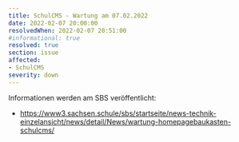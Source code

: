 ```yaml
---
title: SchulCMS - Wartung am 07.02.2022
date: 2022-02-07 20:00:00
resolvedWhen: 2022-02-07 20:51:00
#informational: true
resolved: true
section: issue
affected:
- SchulCMS
severity: down
---
```


Informationen werden am SBS veröffentlicht:

* https://www3.sachsen.schule/sbs/startseite/news-technik-einzelansicht/news/detail/News/wartung-homepagebaukasten-schulcms/
